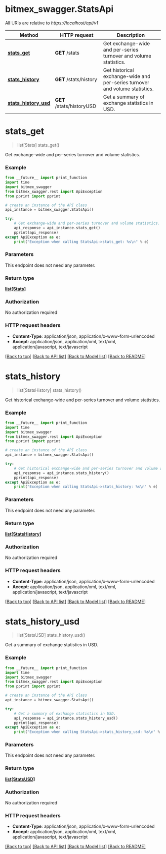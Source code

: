 # bitmex_swagger.StatsApi

All URIs are relative to *https://localhost/api/v1*

Method | HTTP request | Description
------------- | ------------- | -------------
[**stats_get**](StatsApi.md#stats_get) | **GET** /stats | Get exchange-wide and per-series turnover and volume statistics.
[**stats_history**](StatsApi.md#stats_history) | **GET** /stats/history | Get historical exchange-wide and per-series turnover and volume statistics.
[**stats_history_usd**](StatsApi.md#stats_history_usd) | **GET** /stats/historyUSD | Get a summary of exchange statistics in USD.


# **stats_get**
> list[Stats] stats_get()

Get exchange-wide and per-series turnover and volume statistics.

### Example
```python
from __future__ import print_function
import time
import bitmex_swagger
from bitmex_swagger.rest import ApiException
from pprint import pprint

# create an instance of the API class
api_instance = bitmex_swagger.StatsApi()

try:
    # Get exchange-wide and per-series turnover and volume statistics.
    api_response = api_instance.stats_get()
    pprint(api_response)
except ApiException as e:
    print("Exception when calling StatsApi->stats_get: %s\n" % e)
```

### Parameters
This endpoint does not need any parameter.

### Return type

[**list[Stats]**](Stats.md)

### Authorization

No authorization required

### HTTP request headers

 - **Content-Type**: application/json, application/x-www-form-urlencoded
 - **Accept**: application/json, application/xml, text/xml, application/javascript, text/javascript

[[Back to top]](#) [[Back to API list]](../README.md#documentation-for-api-endpoints) [[Back to Model list]](../README.md#documentation-for-models) [[Back to README]](../README.md)

# **stats_history**
> list[StatsHistory] stats_history()

Get historical exchange-wide and per-series turnover and volume statistics.

### Example
```python
from __future__ import print_function
import time
import bitmex_swagger
from bitmex_swagger.rest import ApiException
from pprint import pprint

# create an instance of the API class
api_instance = bitmex_swagger.StatsApi()

try:
    # Get historical exchange-wide and per-series turnover and volume statistics.
    api_response = api_instance.stats_history()
    pprint(api_response)
except ApiException as e:
    print("Exception when calling StatsApi->stats_history: %s\n" % e)
```

### Parameters
This endpoint does not need any parameter.

### Return type

[**list[StatsHistory]**](StatsHistory.md)

### Authorization

No authorization required

### HTTP request headers

 - **Content-Type**: application/json, application/x-www-form-urlencoded
 - **Accept**: application/json, application/xml, text/xml, application/javascript, text/javascript

[[Back to top]](#) [[Back to API list]](../README.md#documentation-for-api-endpoints) [[Back to Model list]](../README.md#documentation-for-models) [[Back to README]](../README.md)

# **stats_history_usd**
> list[StatsUSD] stats_history_usd()

Get a summary of exchange statistics in USD.

### Example
```python
from __future__ import print_function
import time
import bitmex_swagger
from bitmex_swagger.rest import ApiException
from pprint import pprint

# create an instance of the API class
api_instance = bitmex_swagger.StatsApi()

try:
    # Get a summary of exchange statistics in USD.
    api_response = api_instance.stats_history_usd()
    pprint(api_response)
except ApiException as e:
    print("Exception when calling StatsApi->stats_history_usd: %s\n" % e)
```

### Parameters
This endpoint does not need any parameter.

### Return type

[**list[StatsUSD]**](StatsUSD.md)

### Authorization

No authorization required

### HTTP request headers

 - **Content-Type**: application/json, application/x-www-form-urlencoded
 - **Accept**: application/json, application/xml, text/xml, application/javascript, text/javascript

[[Back to top]](#) [[Back to API list]](../README.md#documentation-for-api-endpoints) [[Back to Model list]](../README.md#documentation-for-models) [[Back to README]](../README.md)


